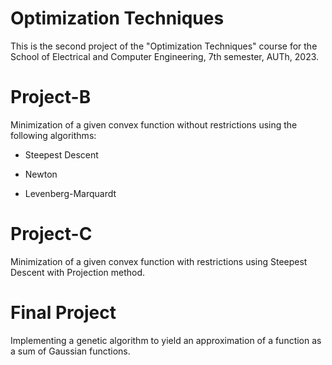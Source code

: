# Optimization Techniques

This is the second project of the "Optimization Techniques" course for the School of Electrical and Computer Engineering, 7th semester, AUTh, 2023.

# Project-B

Minimization of a given convex function without restrictions using the following algorithms:

- Steepest Descent

- Newton

- Levenberg-Marquardt

# Project-C

Minimization of a given convex function with restrictions using Steepest Descent with Projection method.

# Final Project

Implementing a genetic algorithm to yield an approximation of a function as a sum of Gaussian functions.

